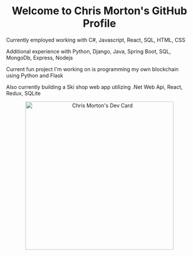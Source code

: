 <h1 align="center">Welcome to Chris Morton's GitHub Profile</h1>
<p>Currently employed working with C#, Javascript, React, SQL, HTML, CSS</p>
<p>Additional experience with Python, Django, Java, Spring Boot, SQL, MongoDb, Express, Nodejs</p>
<p>Current fun project I'm working on is programming my own blockchain using Python and Flask </p>
<p>Also currently building a Ski shop web app utilizing .Net Web Api, React, Redux, SQLite</p>
<p align="center">
<a href="https://app.daily.dev/Mortr0n"><img src="https://api.daily.dev/devcards/21cfad7c1e2a4162a5208a08af46b738.png?r=6ld" width="400" alt="Chris Morton's Dev Card"/></a> 
</p>   

